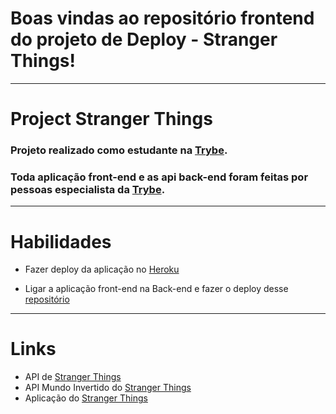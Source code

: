 # Boas vindas ao repositório frontend do projeto de Deploy - Stranger Things!
---

# Project Stranger Things
### Projeto realizado como estudante na [Trybe](https://www.betrybe.com/).
### Toda aplicação front-end e as api back-end foram feitas por pessoas especialista da [Trybe](https://www.betrybe.com/).
---

# Habilidades

- Fazer deploy da aplicação no [Heroku](https://dashboard.heroku.com/) 

- Ligar a aplicação front-end na Back-end e fazer o deploy desse [repositório](https://github.com/AiramToscano/Stranger-things--Backend) 

--- 

# Links

- API de [Stranger Things](https://airamtoscano-up.herokuapp.com) 
- API Mundo Invertido do [Stranger Things](https://airamtoscano-dw.herokuapp.com/)
- Aplicação do [Stranger Things](https://airamtoscano-pd.herokuapp.com/)
